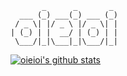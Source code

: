 ```
       _      _       _ 
  ___ (_) ___(_) ___ (_)
 / _ \| |/ _ \ |/ _ \| |
| (_) | |  __/ | (_) | |
 \___/|_|\___|_|\___/|_|
 ```

[![oieioi's github stats](https://github-readme-stats.vercel.app/api?username=oieioi&count_private=true)](https://github-readme-stats.vercel.app/api?username=oieioi&count_private=true)

